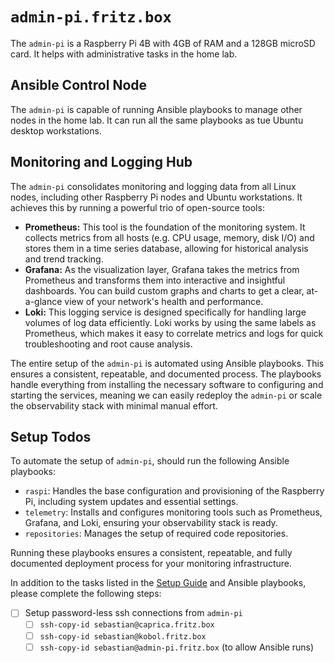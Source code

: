 # `admin-pi.fritz.box`

The `admin-pi` is a Raspberry Pi 4B with 4GB of RAM and a 128GB microSD card. It helps with administrative tasks in the home lab.

## Ansible Control Node

The `admin-pi` is capable of running Ansible playbooks to manage other nodes in the home lab. It can run all the same playbooks as tue Ubuntu desktop workstations.

## Monitoring and Logging Hub

The `admin-pi` consolidates monitoring and logging data from all Linux nodes, including other Raspberry Pi nodes and Ubuntu workstations. It achieves this by running a powerful trio of open-source tools:

- **Prometheus:** This tool is the foundation of the monitoring system. It collects metrics from all hosts (e.g. CPU usage, memory, disk I/O) and stores them in a time series database, allowing for historical analysis and trend tracking.
- **Grafana:** As the visualization layer, Grafana takes the metrics from Prometheus and transforms them into interactive and insightful dashboards. You can build custom graphs and charts to get a clear, at-a-glance view of your network's health and performance.
- **Loki:** This logging service is designed specifically for handling large volumes of log data efficiently. Loki works by using the same labels as Prometheus, which makes it easy to correlate metrics and logs for quick troubleshooting and root cause analysis.

The entire setup of the `admin-pi` is automated using Ansible playbooks. This ensures a consistent, repeatable, and documented process. The playbooks handle everything from installing the necessary software to configuring and starting the services, meaning we can easily redeploy the `admin-pi` or scale the observability stack with minimal manual effort.

## Setup Todos

To automate the setup of `admin-pi`, should run the following Ansible playbooks:

- `raspi`: Handles the base configuration and provisioning of the Raspberry Pi, including system updates and essential settings.
- `telemetry`: Installs and configures monitoring tools such as Prometheus, Grafana, and Loki, ensuring your observability stack is ready.
- `repositories`: Manages the setup of required code repositories.

Running these playbooks ensures a consistent, repeatable, and fully documented deployment process for your monitoring infrastructure.

In addition to the tasks listed in the [Setup Guide](index.md) and Ansible playbooks, please complete the following steps:

- [ ] Setup password-less ssh connections from `admin-pi`
    - [ ] `ssh-copy-id sebastian@caprica.fritz.box`
    - [ ] `ssh-copy-id sebastian@kobol.fritz.box`
    - [ ] `ssh-copy-id sebastian@admin-pi.fritz.box` (to allow Ansible runs)
